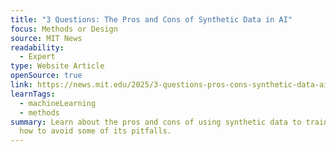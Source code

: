 ```yaml
---
title: "3 Questions: The Pros and Cons of Synthetic Data in AI"
focus: Methods or Design
source: MIT News
readability:
  - Expert
type: Website Article
openSource: true
link: https://news.mit.edu/2025/3-questions-pros-cons-synthetic-data-ai-kalyan-veeramachaneni-0903
learnTags:
  - machineLearning
  - methods
summary: Learn about the pros and cons of using synthetic data to train AI and
  how to avoid some of its pitfalls.
---
```

